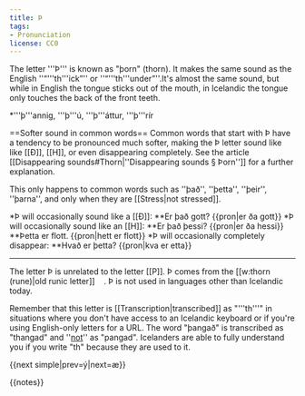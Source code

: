 ```yaml
---
title: Þ
tags:
- Pronunciation
license: CC0
---
```


The letter '''Þ''' is known as "þorn" (thorn). It makes the same sound as the English ''“'''th'''ick”'' or ''“'''th'''under”''.<ref>It's almost the same sound, but while in English the tongue sticks out of the mouth, in Icelandic the tongue only touches the back of the front teeth.</ref>

*'''þ'''annig, '''þ'''ú, '''þ'''áttur, '''þ'''rír

==Softer sound in common words==
Common words that start with Þ have a tendency to be pronounced much softer, making the Þ letter sound like like [[Ð]], [[H]], or even disappearing completely. See the article [[Disappearing sounds#Thorn|''Disappearing sounds § Þorn'']] for a further explanation.

This only happens to common words such as ''það'', ''þetta'', ''þeir'', ''þarna'', and only when they are [[Stress|not stressed]].

*Þ will occasionally sound like a [[Ð]]:
**Er það gott? {{pron|er ða gott}}
*Þ will occasionally sound like an [[H]]:
**Er það þessi? {{pron|er ða hessi}}
**Þetta er flott. {{pron|hett er flott}}
*Þ will occasionally completely disappear:
**Hvað er þetta? {{pron|kva er etta}}

***

The letter Þ is unrelated to the letter [[P]]. Þ comes from the [[w:thorn (rune)|old runic letter]] <Image src="Runic letter thurisaz.svg " width="12"/>. Þ is not used in languages other than Icelandic today.

Remember that this letter is [[Transcription|transcribed]] as "'''th'''" in situations where you don't have access to an Icelandic keyboard or if you're using English-only letters for a URL. The word "þangað" is transcribed as "thangad" and ''<u>not</u>'' as "pangad". Icelanders are able to fully understand you if you write "th" because they are used to it.

{{next simple|prev=ý|next=æ}}

{{notes}}
